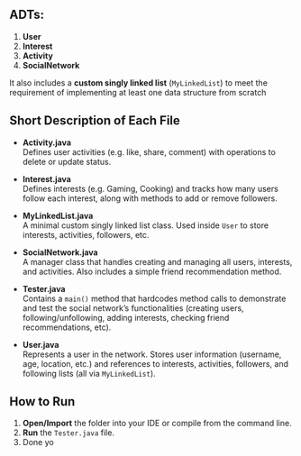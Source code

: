 
## ADTs:

1. **User**  
2. **Interest**  
3. **Activity**  
4. **SocialNetwork**  

It also includes a **custom singly linked list** (`MyLinkedList`) to meet the requirement of implementing at least one data structure from scratch


## Short Description of Each File

- **Activity.java**  
  Defines user activities (e.g. like, share, comment) with operations to delete or update status.

- **Interest.java**  
  Defines interests (e.g. Gaming, Cooking) and tracks how many users follow each interest, along with methods to add or remove followers.

- **MyLinkedList.java**  
  A minimal custom singly linked list class. Used inside `User` to store interests, activities, followers, etc.

- **SocialNetwork.java**  
  A manager class that handles creating and managing all users, interests, and activities. Also includes a simple friend recommendation method.

- **Tester.java**  
  Contains a `main()` method that hardcodes method calls to demonstrate and test the social network’s functionalities (creating users, following/unfollowing, adding interests, checking friend recommendations, etc).

- **User.java**  
  Represents a user in the network. Stores user information (username, age, location, etc.) and references to interests, activities, followers, and following lists (all via `MyLinkedList`).

## How to Run
1. **Open/Import** the folder into your IDE or compile from the command line.  
2. **Run** the `Tester.java` file.  
3. Done yo
